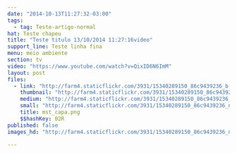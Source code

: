 ```yaml
---
date: "2014-10-13T11:27:32-03:00"
tags:
  - tag: Teste-artigo-normal
hat: Teste chapeu
title: "Teste titulo 13/10/2014 11:27:16video"
support_line: Teste linha fina
menu: meio ambiente
section: tv
video: "https://www.youtube.com/watch?v=QixID6N6ImM"
layout: post
files:
  - link: "http://farm4.staticflickr.com/3931/15340289150_86c9439236_b.jpg"
    thumbnail: "http://farm4.staticflickr.com/3931/15340289150_86c9439236_t.jpg"
    medium: "http://farm4.staticflickr.com/3931/15340289150_86c9439236_z.jpg"
    small: "http://farm4.staticflickr.com/3931/15340289150_86c9439236_n.jpg"
    title: mst_capa.png
    $$hashKey: 02R
published: false
images_hd: "http://farm4.staticflickr.com/3931/15340289150_86c9439236_n.jpg"

---
```

